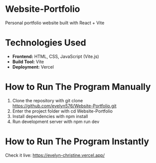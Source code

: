 # Website-Portfolio

Personal portfolio website built with React + Vite

# Technologies Used

- **Frontend:** HTML, CSS, JavaScript (Vite.js)  
- **Build Tool:** Vite  
- **Deployment:** Vercel  

# How to Run The Program Manually

1. Clone the repository with git clone https://github.com/evelyn576/Website-Portfolio.git
2. Enter the project folder with cd Website-Portfolio
3. Install dependencies with npm install
4. Run development server with npm run dev

# How to Run The Program Instantly
Check it live: https://evelyn-christine.vercel.app/
